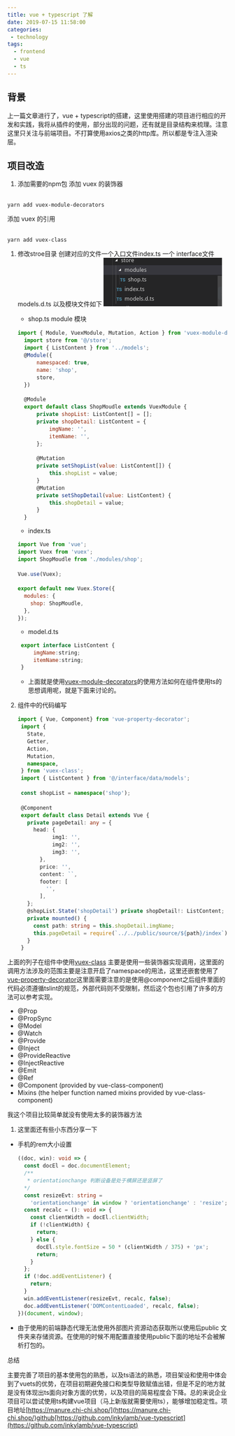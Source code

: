 ```yaml
---
title: vue + typescript 了解
date: 2019-07-15 11:58:00
categories:
 - technology
tags:
  - frontend
  - vue
  - ts
---
```


## 背景

上一篇文章进行了，vue + typescript的搭建，这里使用搭建的项目进行相应的开发和实践，我将从插件的使用，部分出现的问题，还有就是目录结构来梳理。注意这里只关注与前端项目。不打算使用axios之类的http库。所以都是专注入渲染层。

## 项目改造

1. 添加需要的npm包
  添加 vuex 的装饰器

  ```shell

  yarn add vuex-module-decorators

  ```

  添加 vuex 的引用

  ```shell

  yarn add vuex-class

  ```

1. 修改stroe目录
   创建对应的文件一个入口文件index.ts 一个 interface文件 models.d.ts 以及模块文件如下
   ![store](./access/typescriptvue2/vueStore.png)

    * shop.ts module 模块

    ```js
    import { Module, VuexModule, Mutation, Action } from 'vuex-module-decorators';
      import store from '@/store';
      import { ListContent } from '../models';
      @Module({
          namespaced: true,
          name: 'shop',
          store,
      })

      @Module
      export default class ShopMoudle extends VuexModule {
          private shopList: ListContent[] = [];
          private shopDetail: ListContent = {
              imgName: '',
              itemName: '',
          };

          @Mutation
          private setShopList(value: ListContent[]) {
              this.shopList = value;
          }
          @Mutation
          private setShopDetail(value: ListContent) {
              this.shopDetail = value;
          }
      }

    ```

    * index.ts

    ```js
    import Vue from 'vue';
    import Vuex from 'vuex';
    import ShopMoudle from './modules/shop';

    Vue.use(Vuex);

    export default new Vuex.Store({
      modules: {
        shop: ShopMoudle,
      },
    });

    ```

   * model.d.ts

   ```js
    export interface ListContent {
        imgName:string;
        itemName:string;
    }
   ```

   * 上面就是使用[vuex-module-decorators](https://www.npmjs.com/package/vuex-module-decorators)的使用方法如何在组件使用ts的思想调用呢，就是下面来讨论的。

2. 组件中的代码编写

   ```ts
   import { Vue, Component} from 'vue-property-decorator';
    import {
      State,
      Getter,
      Action,
      Mutation,
      namespace,
    } from 'vuex-class';
    import { ListContent } from '@/interface/data/models';

    const shopList = namespace('shop');

    @Component
    export default class Detail extends Vue {
      private pageDetail: any = {
        head: {
              img1: '',
              img2: '',
              img3: '',
          },
          price: '',
          content: ``,
          footer: [
            '',
          ],
      };
      @shopList.State('shopDetail') private shopDetail!: ListContent;
      private mounted() {
        const path: string = this.shopDetail.imgName;
        this.pageDetail = require(`../../public/source/${path}/index`).default;
      }
    }
   ```

上面的列子在组件中使用[vuex-class](https://www.npmjs.com/package/vuex-class) 主要是使用一些装饰器实现调用，这里面的调用方法涉及的范围主要是注意开启了namespace的用法，这里还嵌套使用了[vue-property-decorator](https://www.npmjs.com/package/vue-property-decorator)这里面需要注意的是使用@component之后组件里面的代码必须遵循tslint的规范，外部代码则不受限制，然后这个包也引用了许多的方法可以参考实现。

* @Prop
* @PropSync
* @Model
* @Watch
* @Provide
* @Inject
* @ProvideReactive
* @InjectReactive
* @Emit
* @Ref
* @Component (provided by vue-class-component)
* Mixins (the helper function named mixins provided by vue-class-component)

我这个项目比较简单就没有使用太多的装饰器方法

1. 这里面还有些小东西分享一下

* 手机的rem大小设置

  ```ts
  ((doc, win): void => {
    const docEl = doc.documentElement;
    /**
     * orientationchange 判断设备是处于横屏还是竖屏了
    */
    const resizeEvt: string =
      'orientationchange' in window ? 'orientationchange' : 'resize';
    const recalc = (): void => {
      const clientWidth = docEl.clientWidth;
      if (!clientWidth) {
        return;
      } else {
        docEl.style.fontSize = 50 * (clientWidth / 375) + 'px';
        return;
      }
    };
    if (!doc.addEventListener) {
      return;
    }
    win.addEventListener(resizeEvt, recalc, false);
    doc.addEventListener('DOMContentLoaded', recalc, false);
  })(document, window);

  ```

* 由于使用的前端静态代理无法使用外部图片资源动态获取所以使用后public 文件夹来存储资源。在使用的时候不用配置直接使用public下面的地址不会被解析打包的。

总结

主要完善了项目的基本使用包的熟悉，以及ts语法的熟悉，项目架设和使用中体会到了vuets的优势，在项目初期避免接口和类型导致赋值出错，但是不足的地方就是没有体现出ts面向对象方面的优势，以及项目的简易程度会下降。总的来说企业项目可以尝试使用ts构建vue项目（马上新版就需要使用ts），能够增加稳定性。项目地址[https://manure.chi-chi.shop/](https://manure.chi-chi.shop/)github[https://github.com/inkylamb/vue-typescript](https://github.com/inkylamb/vue-typescript)
